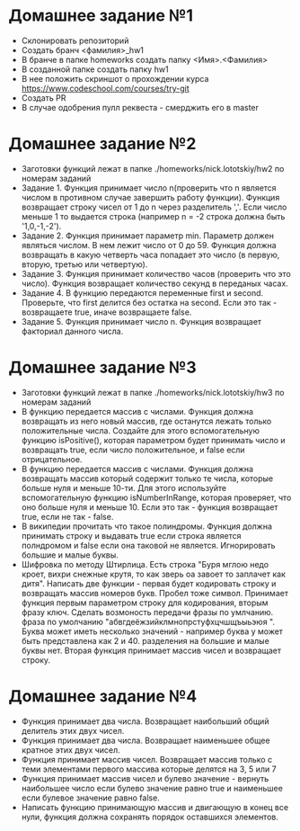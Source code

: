 # Домашнее задание №1

- Склонировать репозиторий
- Создать бранч <фамилия>_hw1
- В бранче в папке homeworks создать папку <Имя>.<Фамилия>
- В созданной папке создать папку hw1
- В нее положить скриншот о прохождении курса https://www.codeschool.com/courses/try-git
- Создать PR
- В случае одобрения пулл реквеста - смерджить его в master

# Домашнее задание №2

- Заготовки функций лежат в папке ./homeworks/nick.lototskiy/hw2 по номерам заданий
- Задание 1. Функция принимает число n(проверить что n является числом в противном случае завершить работу функции). Функция возвращает строку чисел от 1 до n через разделитель ','. Если число меньше 1 то выдается строка (например n = -2 строка должна быть '1,0,-1,-2').
- Задание 2. Функция принимает параметр min. Параметр должен являться числом. В нем лежит число от 0 до 59. Функция должна возвращать в какую четверть часа попадает это число (в первую, вторую, третью или четвертую).
- Задание 3. Функция принимает количество часов (проверить что это число). Функция возвращает количество секунд в переданых часах.
- Задание 4. В функцию передаются переменные first и second. Проверьте, что first делится без остатка на second. Если это так - возвращаете  true, иначе возвращаете false.
- Задание 5. Функция принимает число n. Функция возвращает факториал данного числа.

# Домашнее задание №3
- Заготовки функций лежат в папке ./homeworks/nick.lototskiy/hw3 по номерам заданий
- В функцию передается массив с числами. Функция должна возвращать из него новый массив, где останутся лежать только положительные числа. Создайте для этого вспомогательную функцию isPositive(), которая параметром будет принимать число и возвращать true, если число положительное, и false если отрицательное.
- В функцию передается массив с числами. Функция должна возвращать массив который содержит только те числа, которые больше нуля и меньше 10-ти. Для этого используйте вспомогательную функцию isNumberInRange, которая проверяет, что оно больше нуля и меньше 10. Если это так - функция возвращает true, если не так - false.
- В википедии прочитать что такое полиндромы. Функция должна принимать строку и выдавать true если строка является полндромом и false если она таковой не является. Игнорировать большие и малые буквы.
- Шифровка по методу Штирлица. Есть строка "Буря мглою недо кроет, вихри снежные крутя, то как зверь оа завоет то заплачет как дитя". Написать две функции - первая будет кодировать строку и возвращать массив номеров букв. Пробел тоже символ. Принимает функция первым параметром строку для кодирования, вторым фразу ключ. Сделать возмоность передачи фразы по умлчанию. фраза по умолчанию "абвгдеёжзийклмнопрстуфхцчшщъыьэюя ". Буква может иметь несколько значений - например буква у может быть представлена как 2 и 40. разделения на большие и малые буквы нет. Вторая функция принимает массив чисел и возвращает строку.


# Домашнее задание №4
- Функция принимает два числа. Возвращает наибольший общий делитель этих двух чисел.
- Функция принимает два числа. Возвращает наименьшее общее кратное этих двух чисел.
- Функция принимает массив чисел. Возвращает массив только с теми элементами первого массива которые делятся на 3, 5 или 7
- Функция принимает массив чисел и булево значение - вернуть наибольшее число если булево значение равно true и наименьшее если булевое значение равно false.
- Написать функцию принимающую массив и двигающую в конец все нули, функция должна сохранять порядок оставшихся элементов.